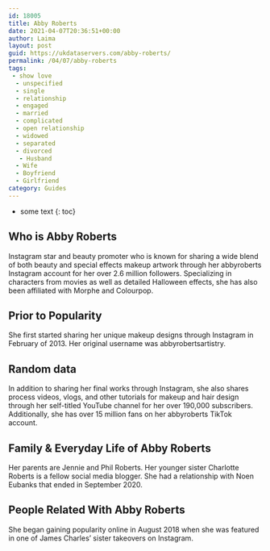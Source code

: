 ```yaml
---
id: 18005
title: Abby Roberts
date: 2021-04-07T20:36:51+00:00
author: Laima
layout: post
guid: https://ukdataservers.com/abby-roberts/
permalink: /04/07/abby-roberts
tags:
 - show love
  - unspecified
  - single
  - relationship
  - engaged
  - married
  - complicated
  - open relationship
  - widowed
  - separated
  - divorced
   - Husband
  - Wife
  - Boyfriend
  - Girlfriend
category: Guides
---
```


* some text
{: toc}


## Who is Abby Roberts
                  
                  
                  
Instagram star and beauty promoter who is known for sharing a wide blend of both beauty and special effects makeup artwork through her abbyroberts Instagram account for her over 2.6 million followers. Specializing in characters from movies as well as detailed Halloween effects, she has also been affiliated with Morphe and Colourpop. 
                  
              
            
              
            
                
                
                
## Prior to Popularity
                  
                  
                  
She first started sharing her unique makeup designs through Instagram in February of 2013. Her original username was abbyrobertsartistry.
                  
              
            
              
            
                
                
                
## Random data
                  
                  
                  
In addition to sharing her final works through Instagram, she also shares process videos, vlogs, and other tutorials for makeup and hair design through her self-titled YouTube channel for her over 190,000 subscribers. Additionally, she has over 15 million fans on her abbyroberts TikTok account. 
                  
              
            
              
            
                
                
                
## Family & Everyday Life of Abby Roberts
                  
                  
                  
Her parents are Jennie and Phil Roberts. Her younger sister Charlotte Roberts is a fellow social media blogger. She had a relationship with Noen Eubanks that ended in September 2020.
                  
              
            
              
            
                
                
                
## People Related With Abby Roberts
                  
                  
                  
She began gaining popularity online in August 2018 when she was featured in one of James Charles&#8217; sister takeovers on Instagram. 
                  
              
            
              
            
                
              
            
              
              
            
            
              
            
          
          
          